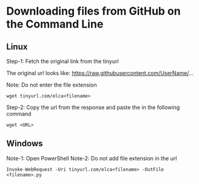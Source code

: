 # Downloading files from GitHub on the Command Line

## Linux
Step-1: Fetch the original link from the tinyurl

The original url looks like: https://raw.githubusercontent.com/UserName/...

Note: Do not enter the file extension
```
wget tinyurl.com/elca<filename>
```
Step-2: Copy the url from the response and paste the <URL> in the following command
```
wget <URL>
```

## Windows
Note-1: Open PowerShell
Note-2: Do not add file extension in the url
```
Invoke-WebRequest -Uri tinyurl.com/elca<filename> -OutFile <filename>.py
```